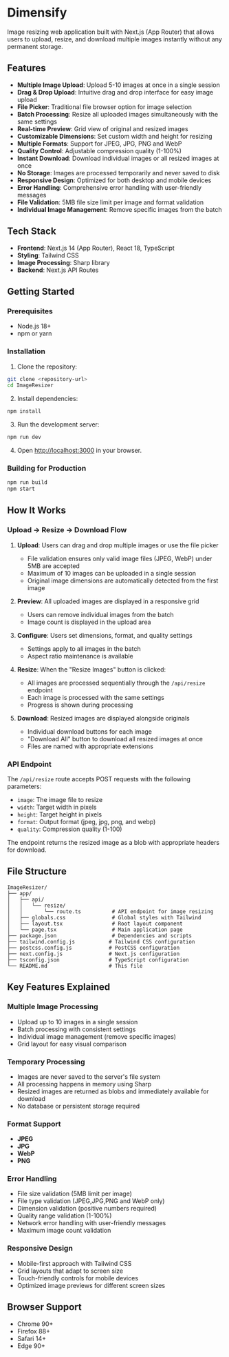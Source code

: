 # Dimensify

Image resizing web application built with Next.js (App Router) that allows users to upload, resize, and download multiple images instantly without any permanent storage.

## Features

- **Multiple Image Upload**: Upload 5-10 images at once in a single session
- **Drag & Drop Upload**: Intuitive drag and drop interface for easy image upload
- **File Picker**: Traditional file browser option for image selection
- **Batch Processing**: Resize all uploaded images simultaneously with the same settings
- **Real-time Preview**: Grid view of original and resized images
- **Customizable Dimensions**: Set custom width and height for resizing
- **Multiple Formats**: Support for JPEG, JPG, PNG and WebP 
- **Quality Control**: Adjustable compression quality (1-100%)
- **Instant Download**: Download individual images or all resized images at once
- **No Storage**: Images are processed temporarily and never saved to disk
- **Responsive Design**: Optimized for both desktop and mobile devices
- **Error Handling**: Comprehensive error handling with user-friendly messages
- **File Validation**: 5MB file size limit per image and format validation
- **Individual Image Management**: Remove specific images from the batch

## Tech Stack

- **Frontend**: Next.js 14 (App Router), React 18, TypeScript
- **Styling**: Tailwind CSS
- **Image Processing**: Sharp library
- **Backend**: Next.js API Routes

## Getting Started

### Prerequisites

- Node.js 18+ 
- npm or yarn

### Installation

1. Clone the repository:
```bash
git clone <repository-url>
cd ImageResizer
```

2. Install dependencies:
```bash
npm install
```

3. Run the development server:
```bash
npm run dev
```

4. Open [http://localhost:3000](http://localhost:3000) in your browser.

### Building for Production

```bash
npm run build
npm start
```

## How It Works

### Upload → Resize → Download Flow

1. **Upload**: Users can drag and drop multiple images or use the file picker
   - File validation ensures only valid image files (JPEG, WebP) under 5MB are accepted
   - Maximum of 10 images can be uploaded in a single session
   - Original image dimensions are automatically detected from the first image

2. **Preview**: All uploaded images are displayed in a responsive grid
   - Users can remove individual images from the batch
   - Image count is displayed in the upload area

3. **Configure**: Users set dimensions, format, and quality settings
   - Settings apply to all images in the batch
   - Aspect ratio maintenance is available

4. **Resize**: When the "Resize Images" button is clicked:
   - All images are processed sequentially through the `/api/resize` endpoint
   - Each image is processed with the same settings
   - Progress is shown during processing

5. **Download**: Resized images are displayed alongside originals
   - Individual download buttons for each image
   - "Download All" button to download all resized images at once
   - Files are named with appropriate extensions

### API Endpoint

The `/api/resize` route accepts POST requests with the following parameters:

- `image`: The image file to resize
- `width`: Target width in pixels
- `height`: Target height in pixels  
- `format`: Output format (jpeg, jpg, png, and webp)
- `quality`: Compression quality (1-100)

The endpoint returns the resized image as a blob with appropriate headers for download.

## File Structure

```
ImageResizer/
├── app/
│   ├── api/
│   │   └── resize/
│   │       └── route.ts          # API endpoint for image resizing
│   ├── globals.css               # Global styles with Tailwind
│   ├── layout.tsx                # Root layout component
│   └── page.tsx                  # Main application page
├── package.json                  # Dependencies and scripts
├── tailwind.config.js           # Tailwind CSS configuration
├── postcss.config.js            # PostCSS configuration
├── next.config.js               # Next.js configuration
├── tsconfig.json                # TypeScript configuration
└── README.md                    # This file
```

## Key Features Explained

### Multiple Image Processing
- Upload up to 10 images in a single session
- Batch processing with consistent settings
- Individual image management (remove specific images)
- Grid layout for easy visual comparison

### Temporary Processing
- Images are never saved to the server's file system
- All processing happens in memory using Sharp
- Resized images are returned as blobs and immediately available for download
- No database or persistent storage required

### Format Support
- **JPEG**
- **JPG**
- **WebP**
- **PNG**

### Error Handling
- File size validation (5MB limit per image)
- File type validation (JPEG,JPG,PNG and WebP only)
- Dimension validation (positive numbers required)
- Quality range validation (1-100%)
- Network error handling with user-friendly messages
- Maximum image count validation

### Responsive Design
- Mobile-first approach with Tailwind CSS
- Grid layouts that adapt to screen size
- Touch-friendly controls for mobile devices
- Optimized image previews for different screen sizes

## Browser Support

- Chrome 90+
- Firefox 88+
- Safari 14+
- Edge 90+